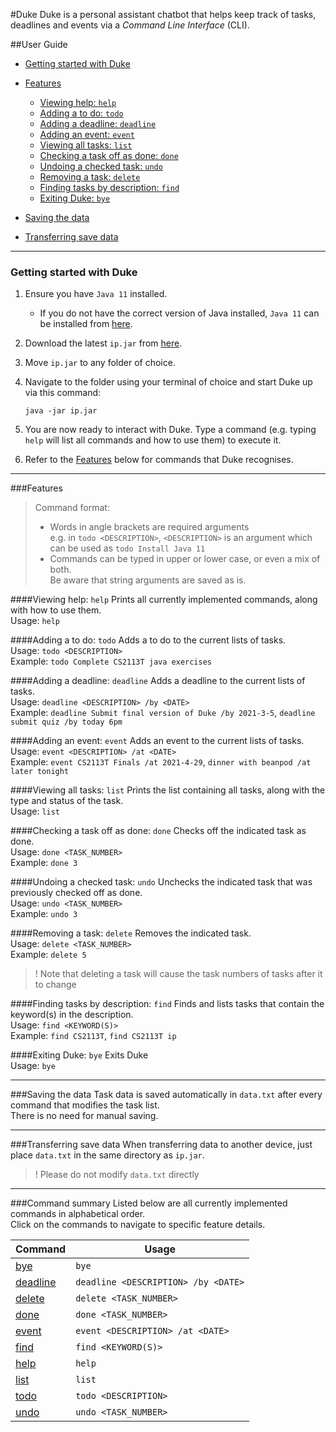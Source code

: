 #Duke
Duke is a personal assistant chatbot that helps keep track of tasks, deadlines and events via a _Command Line 
Interface_ (CLI).

##User Guide
* [Getting started with Duke](#getting-started-with-duke)
  
* [Features](#features)
   * [Viewing help: `help`](#viewing-help-help)
   * [Adding a to do: `todo`](#adding-a-to-do-todo)
   * [Adding a deadline: `deadline`](#adding-a-deadline-deadline)
   * [Adding an event: `event`](#adding-an-event-event)
   * [Viewing all tasks: `list`](#viewing-all-tasks-list)
   * [Checking a task off as done: `done`](#checking-a-task-off-as-done-done)
   * [Undoing a checked task: `undo`](#undoing-a-checked-task-undo)
   * [Removing a task: `delete`](#removing-a-task-delete)
   * [Finding tasks by description: `find`](#finding-tasks-by-description-find)
   * [Exiting Duke: `bye`](#exiting-duke-bye)
   
* [Saving the data](#saving-the-data)

* [Transferring save data](#transferring-save-data)
   
---

### Getting started with Duke
1. Ensure you have `Java 11` installed.
   * If you do not have the correct version of Java installed, `Java 11` 
     can be installed from [here](https://docs.aws.amazon.com/corretto/latest/corretto-11-ug/downloads-list.html).
2. Download the latest `ip.jar` from [here](https://github.com/Emkay16/ip/releases).
3. Move `ip.jar` to any folder of choice.
4. Navigate to the folder using your terminal of choice and start Duke up via this command:
   ```
   java -jar ip.jar
   ```
5. You are now ready to interact with Duke. Type a command 
   (e.g. typing `help` will list all commands and how to use them) to execute it.
   
6. Refer to the [Features](#features) below for commands that Duke recognises. 

---

###Features
> Command format:
>  * Words in angle brackets are required arguments\
>  e.g. in `todo <DESCRIPTION>`, `<DESCRIPTION>` is an argument which can be used as `todo Install Java 11`
>  * Commands can be typed in upper or lower case, or even a mix of both.\
>  Be aware that string arguments are saved as is.

####Viewing help: `help`
Prints all currently implemented commands, along with how to use them.\
Usage: `help`

####Adding a to do: `todo`
Adds a to do to the current lists of tasks.\
Usage: `todo <DESCRIPTION>`\
Example: `todo Complete CS2113T java exercises`

####Adding a deadline: `deadline`
Adds a deadline to the current lists of tasks.\
Usage: `deadline <DESCRIPTION> /by <DATE>`\
Example: `deadline Submit final version of Duke /by 2021-3-5`, `deadline submit quiz /by today 6pm`

####Adding an event: `event`
Adds an event to the current lists of tasks.\
Usage: `event <DESCRIPTION> /at <DATE>`\
Example: `event CS2113T Finals /at 2021-4-29`, `dinner with beanpod /at later tonight`

####Viewing all tasks: `list`
Prints the list containing all tasks, along with the type and status of the task.\
Usage: `list`

####Checking a task off as done: `done`
Checks off the indicated task as done.\
Usage: `done <TASK_NUMBER>`\
Example: `done 3`

####Undoing a checked task: `undo`
Unchecks the indicated task that was previously checked off as done.\
Usage: `undo <TASK_NUMBER>`\
Example: `undo 3`

####Removing a task: `delete`
Removes the indicated task.\
Usage: `delete <TASK_NUMBER>`\
Example: `delete 5`
> ! Note that deleting a task will cause the task numbers of tasks after it to change

####Finding tasks by description: `find`
Finds and lists tasks that contain the keyword(s) in the description.\
Usage: `find <KEYWORD(S)>`\
Example: `find CS2113T`, `find CS2113T ip`

####Exiting Duke: `bye`
Exits Duke\
Usage: `bye`

---

###Saving the data
Task data is saved automatically in `data.txt` after every command that modifies the task list.\
There is no need for manual saving.

---

###Transferring save data
When transferring data to another device, just place `data.txt` in the same directory as `ip.jar`.
> ! Please do not modify `data.txt` directly

---

###Command summary
Listed below are all currently implemented commands in alphabetical order.\
Click on the commands to navigate to specific feature details.

| Command                                    | Usage                               |
|--------------------------------------------|-------------------------------------|
| [bye](#exiting-duke-bye)                   | `bye`                               |
| [deadline](#adding-a-deadline-deadline)    | `deadline <DESCRIPTION> /by <DATE>` |
| [delete](#removing-a-task-delete)          | `delete <TASK_NUMBER>`              |
| [done](#checking-a-task-off-as-done-done)  | `done <TASK_NUMBER>`                |
| [event](#adding-an-event-event)            | `event <DESCRIPTION> /at <DATE>`    |
| [find](#finding-tasks-by-description-find) | `find <KEYWORD(S)>`                 |
| [help](#viewing-help-help)                 | `help`                              |
| [list](#viewing-all-tasks-list)            | `list`                              |
| [todo](#adding-a-to-do-todo)               | `todo <DESCRIPTION>`                |
| [undo](#undoing-a-checked-task-undo)       | `undo <TASK_NUMBER>`                |
